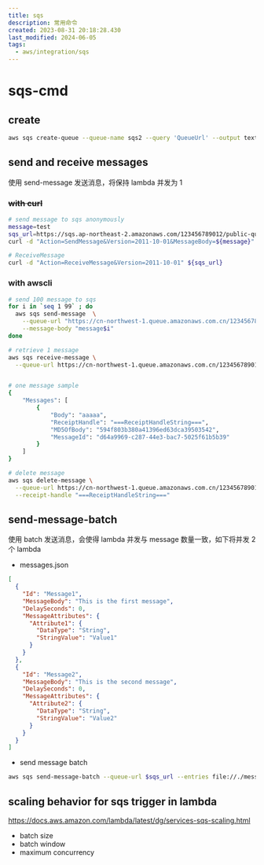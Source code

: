 ```yaml
---
title: sqs
description: 常用命令
created: 2023-08-31 20:18:28.430
last_modified: 2024-06-05
tags:
  - aws/integration/sqs
---
```

# sqs-cmd
## create 
```sh
aws sqs create-queue --queue-name sqs2 --query 'QueueUrl' --output text
```

## send and receive messages
使用 send-message 发送消息，将保持 lambda 并发为 1
### ~~with curl~~
``` bash
# send message to sqs anonymously
message=test
sqs_url=https://sqs.ap-northeast-2.amazonaws.com/123456789012/public-queue-seoul
curl -d "Action=SendMessage&Version=2011-10-01&MessageBody=${message}" ${sqs_url}

# ReceiveMessage
curl -d "Action=ReceiveMessage&Version=2011-10-01" ${sqs_url}

```

### with awscli
``` bash
# send 100 message to sqs
for i in `seq 1 99` ; do 
  aws sqs send-message  \
    --queue-url "https://cn-northwest-1.queue.amazonaws.com.cn/123456789012/sqs-std1" \
    --message-body "message$i"
done

# retrieve 1 message
aws sqs receive-message \
  --queue-url https://cn-northwest-1.queue.amazonaws.com.cn/123456789012/sqs-std1


# one message sample
{
    "Messages": [
        {
            "Body": "aaaaa",
            "ReceiptHandle": "===ReceiptHandleString===",
            "MD5OfBody": "594f803b380a41396ed63dca39503542",
            "MessageId": "d64a9969-c287-44e3-bac7-5025f61b5b39"
        }
    ]
}

# delete message
aws sqs delete-message \
  --queue-url https://cn-northwest-1.queue.amazonaws.com.cn/123456789012/sqs-std1 \
  --receipt-handle "===ReceiptHandleString==="

```


## send-message-batch
使用 batch 发送消息，会使得 lambda 并发与 message 数量一致，如下将并发 2 个 lambda
- messages.json
```json
[
  {
    "Id": "Message1",
    "MessageBody": "This is the first message",
    "DelaySeconds": 0,
    "MessageAttributes": {
      "Attribute1": {
        "DataType": "String",
        "StringValue": "Value1"
      }
    }
  },
  {
    "Id": "Message2",
    "MessageBody": "This is the second message",
    "DelaySeconds": 0,
    "MessageAttributes": {
      "Attribute2": {
        "DataType": "String",
        "StringValue": "Value2"
      }
    }
  }
]
```

- send message batch
```sh
aws sqs send-message-batch --queue-url $sqs_url --entries file://./messages.json
```

## scaling behavior for sqs trigger in lambda
https://docs.aws.amazon.com/lambda/latest/dg/services-sqs-scaling.html
- batch size 
- batch window
- maximum concurrency
